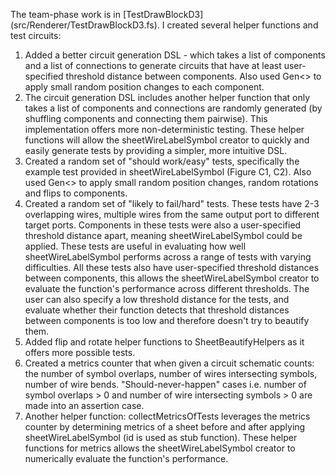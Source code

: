 The team-phase work is in [TestDrawBlockD3] (src/Renderer/TestDrawBlockD3.fs). I created several helper functions and test circuits:

1. Added a better circuit generation DSL - which takes a list of components and a list of connections to generate circuits that have at least user-specified threshold distance between components. Also used Gen<> to apply small random position changes
to each component.
2. The circuit generation DSL includes another helper function that only takes a list of components and connections are randomly generated (by shuffling components and connecting them pairwise). This implementation offers more non-deterministic testing.
These helper functions will allow the sheetWireLabelSymbol creator to quickly and easily generate tests by providing a simpler, more intuitive DSL.
3. Created a random set of "should work/easy" tests, specifically the example test provided in sheetWireLabelSymbol (Figure C1, C2). Also used Gen<> to apply small random position changes, random rotations and flips to components.
4. Created a random set of "likely to fail/hard" tests. These tests have 2-3 overlapping wires, multiple wires from the same output port to different target ports. Components in these tests were also a user-specified threshold distance apart, meaning
sheetWireLabelSymbol could be applied. 
These tests are useful in evaluating how well sheetWireLabelSymbol performs across a range of tests with varying difficulties. All these tests also have user-specified threshold distances between components, this allows the sheetWireLabelSymbol 
creator to evaluate the function's performance across different thresholds. The user can also specify a low threshold distance for the tests, and evaluate whether their function detects that threshold distances between components is too low and therefore
doesn't try to beautify them.
5. Added flip and rotate helper functions to SheetBeautifyHelpers as it offers more possible tests.
6. Created a metrics counter that when given a circuit schematic counts: the number of symbol overlaps, number of wires intersecting symbols, number of wire bends. "Should-never-happen" cases i.e. number of symbol overlaps > 0 and number of wire intersecting symbols > 0
are made into an assertion case. 
7. Another helper function: collectMetricsOfTests leverages the metrics counter by determining metrics of a sheet before and after applying sheetWireLabelSymbol (id is used as stub function).
These helper functions for metrics allows the sheetWireLabelSymbol creator to numerically evaluate the function's performance.
